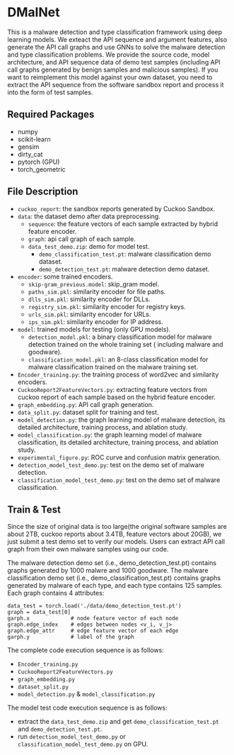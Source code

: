 # DMalNet
This is a malware detection and type classification framework using deep learning models. We exteact the API sequence and argument features, also generate the API call graphs and use GNNs to solve the malware detection and type classification problems. We provide the source code, model architecture, and API sequence data of demo test samples (including API call graphs generated by benign samples and malicious samples). If you want to reimplement this model against your own dataset, you need to extract the API sequence from the software sandbox report and process it into the form of test samples.

## Required Packages

- numpy
- scikit-learn
- gensim  
- dirty_cat
- pytorch (GPU)
- torch_geometric

## File Description
- `cuckoo_report`: the sandbox reports generated by Cuckoo Sandbox.
- `data`: the dataset demo after data preprocessing.
    - `sequence`: the feature vectors of each sample extracted by hybrid feature encoder.
    - `graph`: api call graph of each sample.
    - `data_test_demo.zip`: demo for model test.
        - `demo_classification_test.pt`: malware classification demo dataset.
        - `demo_detection_test.pt`: malware detection demo dataset.
- `encoder`: some trained encoders.
    - `skip-gram_previous.model`: skip_gram model.
    - `paths_sim.pkl`: similarity encoder for file paths.
    - `dlls_sim.pkl`: similarity encoder for DLLs.
    - `registry_sim.pkl`: similarity encoder for registry keys.
    - `urls_sim.pkl`: similarity encoder for URLs.
    - `ips_sim.pkl`: similarity encoder for IP address.
- `model`: trained models for testing (only GPU models).
    - `detection_model.pkl`: a binary classification model for malware detection trained on the whole training set (
      including malware and goodware).
    - `classification_model.pkl`: an 8-class classification model for malware classification trained on the malware training set.
- `Encoder_training.py`: the training process of word2vec and similarity encoders.
- `CuckooReport2FeatureVectors.py`: extracting feature vectors from cuckoo report of each sample based on the hybrid feature encoder.
- `graph_embedding.py`: API call graph generation.
- `data_split.py`: dataset split for training and test.
- `model_detection.py`: the graph learning model of malware detection, its detailed architecture, training process, and ablation study.
- `model_classification.py`: the graph learning model of malware classification, its detailed architecture, training process, and ablation study.  
- `experimental_figure.py`: ROC curve and confusion matrix generation.   
- `detection_model_test_demo.py`: test on the demo set of malware detection.
- `classification_model_test_demo.py`: test on the demo set of malware classification.

## Train & Test

Since the size of original data is too large(the original software samples are about 2TB, cuckoo reports about 3.4TB, feature vectors about 20GB), we just submit a test demo set to verify our models. Users can extract API call graph from their own malware samples using our code.

The malware detection demo set (i.e., demo_detection_test.pt) contains graphs generated by 1000 malwre and 1000 goodware.
The malware classification demo set (i.e., demo_classification_test.pt) contains graphs generated by malware of each type, and each type contains 125 samples. Each graph contains 4 attributes:
```
data_test = torch.load('./data/demo_detection_test.pt')
graph = data_test[0]
garph.x             # node feature vector of each node
graph.edge_index    # edges between nodes <v_i, v_j>
graph.edge_attr     # edge feature vector of each edge
garph.y             # label of the graph
```

The complete code execution sequence is as follows:
- `Encoder_training.py`
- `CuckooReport2FeatureVectors.py`
- `graph_embedding.py`
- `dataset_split.py`
- `model_detection.py` & `model_classification.py`

The model test code execution sequence is as follows:
- extract the `data_test_demo.zip` and get `demo_classification_test.pt` and `demo_detection_test.pt`.
- run `detection_model_test_demo.py` or `classification_model_test_demo.py` on GPU.

